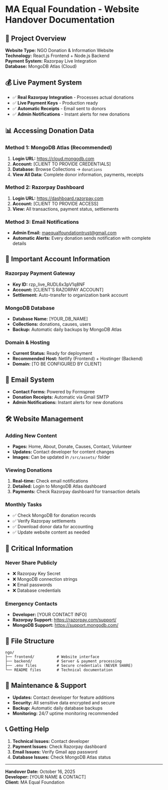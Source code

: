 # MA Equal Foundation - Website Handover Documentation

## 🎯 Project Overview
**Website Type:** NGO Donation & Information Website  
**Technology:** React.js Frontend + Node.js Backend  
**Payment System:** Razorpay Live Integration  
**Database:** MongoDB Atlas (Cloud)  

## 💰 Live Payment System
- ✅ **Real Razorpay Integration** - Processes actual donations
- ✅ **Live Payment Keys** - Production ready
- ✅ **Automatic Receipts** - Email sent to donors
- ✅ **Admin Notifications** - Instant alerts for new donations

## 📊 Accessing Donation Data

### Method 1: MongoDB Atlas (Recommended)
1. **Login URL:** https://cloud.mongodb.com
2. **Account:** [CLIENT TO PROVIDE CREDENTIALS]
3. **Database:** Browse Collections → `donations`
4. **View All Data:** Complete donor information, payments, receipts

### Method 2: Razorpay Dashboard  
1. **Login URL:** https://dashboard.razorpay.com
2. **Account:** [CLIENT TO PROVIDE ACCESS]
3. **View:** All transactions, payment status, settlements

### Method 3: Email Notifications
- **Admin Email:** maequalfoundationtrust@gmail.com
- **Automatic Alerts:** Every donation sends notification with complete details

## 🔑 Important Account Information

### Razorpay Payment Gateway
- **Key ID:** rzp_live_RUDL6x3pV1q8NF
- **Account:** [CLIENT'S RAZORPAY ACCOUNT]
- **Settlement:** Auto-transfer to organization bank account

### MongoDB Database
- **Database Name:** [YOUR_DB_NAME]
- **Collections:** donations, causes, users
- **Backup:** Automatic daily backups by MongoDB Atlas

### Domain & Hosting
- **Current Status:** Ready for deployment
- **Recommended Host:** Netlify (Frontend) + Hostinger (Backend)
- **Domain:** [TO BE CONFIGURED BY CLIENT]

## 📧 Email System
- **Contact Forms:** Powered by Formspree
- **Donation Receipts:** Automatic via Gmail SMTP
- **Admin Notifications:** Instant alerts for new donations

## 🛠️ Website Management

### Adding New Content
- **Pages:** Home, About, Donate, Causes, Contact, Volunteer
- **Updates:** Contact developer for content changes
- **Images:** Can be updated in `/src/assets/` folder

### Viewing Donations
1. **Real-time:** Check email notifications
2. **Detailed:** Login to MongoDB Atlas dashboard  
3. **Payments:** Check Razorpay dashboard for transaction details

### Monthly Tasks
- ✅ Check MongoDB for donation records
- ✅ Verify Razorpay settlements
- ✅ Download donor data for accounting
- ✅ Update website content as needed

## 🚨 Critical Information

### Never Share Publicly
- ❌ Razorpay Key Secret
- ❌ MongoDB connection strings
- ❌ Email passwords
- ❌ Database credentials

### Emergency Contacts
- **Developer:** [YOUR CONTACT INFO]
- **Razorpay Support:** https://razorpay.com/support/
- **MongoDB Support:** https://support.mongodb.com/

## 📁 File Structure
```
ngo/
├── frontend/          # Website interface
├── backend/           # Server & payment processing
├── .env files         # Secure credentials (NEVER SHARE)
└── README files       # Technical documentation
```

## 🔄 Maintenance & Support
- **Updates:** Contact developer for feature additions
- **Security:** All sensitive data encrypted and secure
- **Backup:** Automatic daily database backups
- **Monitoring:** 24/7 uptime monitoring recommended

## 📞 Getting Help
1. **Technical Issues:** Contact developer
2. **Payment Issues:** Check Razorpay dashboard
3. **Email Issues:** Verify Gmail app password
4. **Database Issues:** Check MongoDB Atlas status

---
**Handover Date:** October 16, 2025  
**Developer:** [YOUR NAME & CONTACT]  
**Client:** MA Equal Foundation